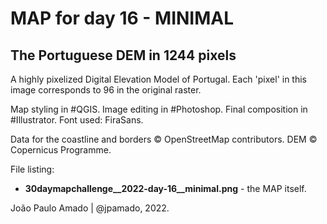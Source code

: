 <h1>MAP for day 16 - MINIMAL</h1>
<h2>The Portuguese DEM in 1244 pixels</h2>
<p>A highly pixelized Digital Elevation Model of Portugal. Each 'pixel' in this image corresponds to 96 in the original raster.</p>
<p>Map styling in #QGIS. Image editing in #Photoshop. Final composition in #Illustrator. Font used: FiraSans.</p>
<p>Data for the coastline and borders © OpenStreetMap contributors. DEM © Copernicus Programme.</p>
<p>File listing:</p>
<ul>
  <li><b>30daymapchallenge__2022-day-16__minimal.png</b> - the MAP itself.</li>
  </ul>
<p>João Paulo Amado | @jpamado, 2022.</p>
